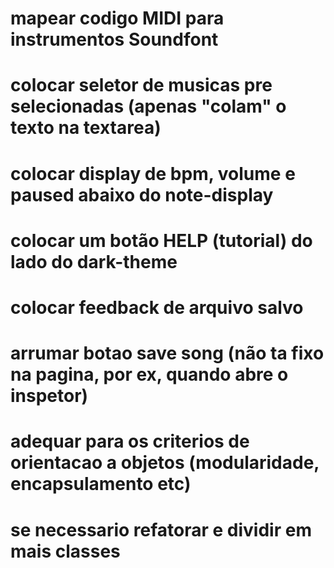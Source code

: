 # mapear codigo MIDI para instrumentos Soundfont

# colocar seletor de musicas pre selecionadas (apenas "colam" o texto na textarea)

# colocar display de bpm, volume e paused abaixo do note-display

# colocar um botão HELP (tutorial) do lado do dark-theme

# colocar feedback de arquivo salvo

# arrumar botao save song (não ta fixo na pagina, por ex, quando abre o inspetor)

# adequar para os criterios de orientacao a objetos (modularidade, encapsulamento etc)

# se necessario refatorar e dividir em mais classes